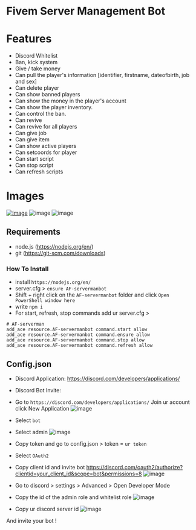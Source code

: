 # Fivem Server Management Bot 

# Features
- Discord Whitelist
- Ban, kick system
- Give / take money
- Can pull the player's information [identifier, firstname, dateofbirth, job and sex]
- Can delete player
- Can show banned players
- Can show the money in the player's account
- Can show the player inventory.
- Can control the ban.
- Can revive
- Can revive for all players
- Can give job
- Can give item
- Can show active players
- Can setcoords for player
- Can start script
- Can stop script
- Can refresh scripts

# Images
<a href="https://ibb.co/PcHQrvk"><img src="https://i.ibb.co/7nm4Sdh/image.png" alt="image" border="0"></a>
![image](https://user-images.githubusercontent.com/70913098/129451274-2f5b6881-ee90-459b-b471-70aa60f2e34d.png)
![image](https://user-images.githubusercontent.com/70913098/128532692-4a4902ab-760d-4a79-92ba-d6a38cb215ec.png)

## Requirements
- node.js (https://nodejs.org/en/)
- git (https://git-scm.com/downloads)

### How To Install
- install `https://nodejs.org/en/`
- server.cfg > `ensure AF-servermanbot` 
- Shift + right click on the `AF-servermanbot` folder and click `Open PowerShell window here`
- write `npm i`
- For start, refresh, stop commands add ur server.cfg >
```
# AF-serverman
add_ace resource.AF-servermanbot command.start allow
add_ace resource.AF-servermanbot command.ensure allow
add_ace resource.AF-servermanbot command.stop allow
add_ace resource.AF-servermanbot command.refresh allow
```

## Config.json
- Discord Application: https://discord.com/developers/applications/
- Discord Bot Invite: 

- Go to `https://discord.com/developers/applications/` Join ur account click New Application
![image](https://user-images.githubusercontent.com/70913098/128538836-7680535a-0794-4c7e-b2d3-a8b829425cac.png)

- Select `bot`

- Select admin
![image](https://user-images.githubusercontent.com/70913098/128539041-77597fe7-80ce-4ba8-9335-87c7d0554911.png)

- Copy token and go to config.json > token = `ur token` 

- Select `OAuth2`

- Copy client id and invite bot https://discord.com/oauth2/authorize?clientid=your_client_id&scope=bot&permissions=8
![image](https://user-images.githubusercontent.com/70913098/128540238-9a9e4282-94c2-4f11-8eb7-3a47db8768c0.png)

- Go to discord > settings > Advanced > Open Developer Mode

- Copy the id of the admin role and whitelist role
![image](https://user-images.githubusercontent.com/70913098/128539612-f6bcd309-d129-4d08-a2bb-5c291087ed53.png)

- Copy ur discord server id 
![image](https://user-images.githubusercontent.com/70913098/128539849-ce3effd8-1708-4fbe-90d6-396a3b37152b.png)

And invite your bot !


